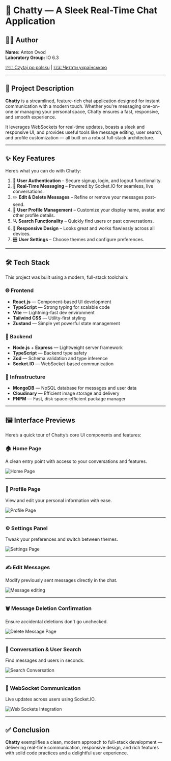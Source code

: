 # 💬 Chatty — A Sleek Real-Time Chat Application

## 👨‍💻 Author

**Name:** Anton Ovod  
**Laboratory Group:** IO 6.3

[🇵🇱 Czytaj po polsku](./README-PL.md) | [🇺🇦 Читати українською](./README-UA.md)

---

## 🧾 Project Description

**Chatty** is a streamlined, feature-rich chat application designed for instant communication with a modern touch. Whether you're messaging one-on-one or managing your personal space, Chatty ensures a fast, responsive, and smooth experience.

It leverages WebSockets for real-time updates, boasts a sleek and responsive UI, and provides useful tools like message editing, user search, and profile customization — all built on a robust full-stack architecture.

---

## ✨ Key Features

Here’s what you can do with Chatty:

1. 🔐 **User Authentication** – Secure signup, login, and logout functionality.
2. 💬 **Real-Time Messaging** – Powered by Socket.IO for seamless, live conversations.
3. ✏️ **Edit & Delete Messages** – Refine or remove your messages post-send.
4. 👤 **User Profile Management** – Customize your display name, avatar, and other profile details.
5. 🔍 **Search Functionality** – Quickly find users or past conversations.
6. 📱 **Responsive Design** – Looks great and works flawlessly across all devices.
7. 🎛️ **User Settings** – Choose themes and configure preferences.

---

## 🛠️ Tech Stack

This project was built using a modern, full-stack toolchain:

### 🌐 Frontend

- **React.js** — Component-based UI development
- **TypeScript** — Strong typing for scalable code
- **Vite** — Lightning-fast dev environment
- **Tailwind CSS** — Utility-first styling
- **Zustand** — Simple yet powerful state management

### 🔧 Backend

- **Node.js** + **Express** — Lightweight server framework
- **TypeScript** — Backend type safety
- **Zod** — Schema validation and type inference
- **Socket.IO** — WebSocket-based communication

### 💾 Infrastructure

- **MongoDB** — NoSQL database for messages and user data
- **Cloudinary** — Efficient image storage and delivery
- **PNPM** — Fast, disk space–efficient package manager

---

## 🖼️ Interface Previews

Here’s a quick tour of Chatty’s core UI components and features:

### 🏠 Home Page

A clean entry point with access to your conversations and features.

![Home Page](./screens/chatty_home_page.png)

---

### 👤 Profile Page

View and edit your personal information with ease.

![Profile Page](./screens/chatty_profile_page.png)

---

### ⚙️ Settings Panel

Tweak your preferences and switch between themes.

![Settings Page](./screens/chatty_settings_page.png)

---

### ✍️ Edit Messages

Modify previously sent messages directly in the chat.

![Message editing](./screens/chatty_edit_message.png)

---

### 🗑️ Message Deletion Confirmation

Ensure accidental deletions don't go unchecked.

![Delete Message Page](./screens/chatty_delete_message_confirmation.png)

---

### 🔎 Conversation & User Search

Find messages and users in seconds.

![Search Conversation](./screens/chatty_search_for_user.png)

---

### 🔄 WebSocket Communication

Live updates across users using Socket.IO.

![Web Sockets Integration](./screens/chatty_sockets_integration.png)

---

## ✅ Conclusion

**Chatty** exemplifies a clean, modern approach to full-stack development — delivering real-time communication, responsive design, and rich features with solid code practices and a delightful user experience.
